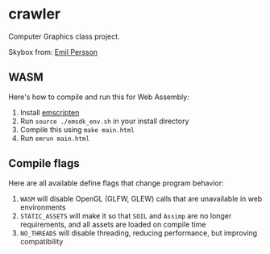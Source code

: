 # crawler

Computer Graphics class project.

Skybox from: [Emil Persson](https://opengameart.org/content/field-skyboxes)

## WASM

Here's how to compile and run this for Web Assembly:

1. Install [emscripten](https://emscripten.org/docs/getting_started/downloads.html)
2. Run ```source ./emsdk_env.sh``` in your install directory
3. Compile this using ```make main.html```
4. Run ```emrun main.html```

## Compile flags

Here are all available define flags that change program behavior:

1. ```WASM``` will disable OpenGL (GLFW, GLEW) calls that are unavailable in web environments
2. ```STATIC_ASSETS``` will make it so that ```SOIL``` and ```Assimp``` are no longer requirements, and all assets are loaded on compile time
3. ```NO_THREADS``` will disable threading, reducing performance, but improving compatibility
